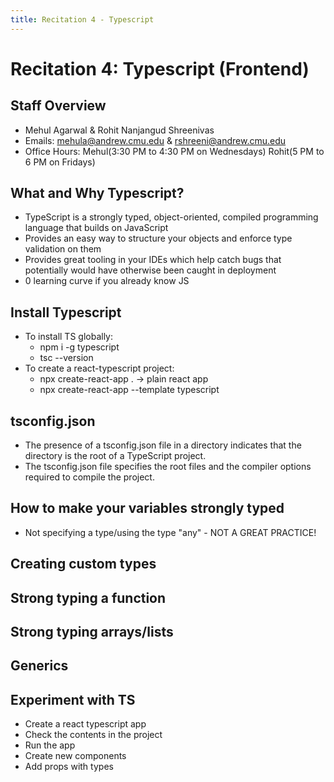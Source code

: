```yaml
---
title: Recitation 4 - Typescript
---
```


# Recitation 4: Typescript (Frontend)

## Staff Overview
- Mehul Agarwal & Rohit Nanjangud Shreenivas
- Emails: mehula@andrew.cmu.edu & rshreeni@andrew.cmu.edu
- Office Hours: Mehul(3:30 PM to 4:30 PM on Wednesdays) Rohit(5 PM to 6 PM on Fridays)

## What and Why Typescript?
- TypeScript is a strongly typed, object-oriented, compiled programming language that builds on JavaScript
- Provides an easy way to structure your objects and enforce type validation on them
- Provides great tooling in your IDEs which help catch bugs that potentially would have otherwise been caught in deployment
- 0 learning curve if you already know JS


## Install Typescript
- To install TS globally:
    - npm i -g typescript
    - tsc --version
- To create a react-typescript project:
  - npx create-react-app .  → plain react app
  - npx create-react-app <project-name> --template typescript

## tsconfig.json
- The presence of a tsconfig.json file in a directory indicates that the directory is the root of a TypeScript project.
- The tsconfig.json file specifies the root files and the compiler options required to compile the project.

## How to make your variables strongly typed

- Not specifying a type/using the type "any" - NOT A GREAT PRACTICE!

## Creating custom types

## Strong typing a function

## Strong typing arrays/lists

## Generics

## Experiment with TS
- Create a react typescript app
- Check the contents in the project
- Run the app
- Create new components
- Add props with types
